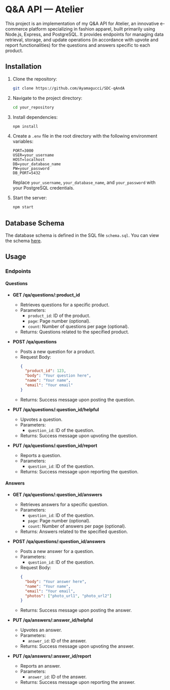 # Q&A API — Atelier

This project is an implementation of my Q&A API for Atelier, an innovative e-commerce platform specializing in fashion apparel, built primarily using Node.js, Express, and PostgreSQL. It provides endpoints for managing data retrieval, storage, and update operations (in accordance with upvote and report functionalities) for the questions and answers specific to each product.

## Installation

1. Clone the repository:

    ```bash
    git clone https://github.com/Ayamagucci/SDC-qAndA
    ```

2. Navigate to the project directory:

    ```bash
    cd your_repository
    ```

3. Install dependencies:

    ```bash
    npm install
    ```

4. Create a `.env` file in the root directory with the following environment variables:

    ```plaintext
    PORT=3000
    USER=your_username
    HOST=localhost
    DB=your_database_name
    PW=your_password
    DB_PORT=5432
    ```

    Replace `your_username`, `your_database_name`, and `your_password` with your PostgreSQL credentials.

5. Start the server:

    ```bash
    npm start
    ```

## Database Schema

The database schema is defined in the SQL file `schema.sql`. You can view the schema [here](https://github.com/Ayamagucci/SDC-qAndA/blob/main/db/schema.sql).

## Usage

### Endpoints

#### Questions

- **GET /qa/questions/:product_id**
  - Retrieves questions for a specific product.
  - Parameters:
    - `product_id`: ID of the product.
    - `page`: Page number (optional).
    - `count`: Number of questions per page (optional).
  - Returns: Questions related to the specified product.

- **POST /qa/questions**
  - Posts a new question for a product.
  - Request Body:
    ```json
    {
      "product_id": 123,
      "body": "Your question here",
      "name": "Your name",
      "email": "Your email"
    }
    ```
  - Returns: Success message upon posting the question.

- **PUT /qa/questions/:question_id/helpful**
  - Upvotes a question.
  - Parameters:
    - `question_id`: ID of the question.
  - Returns: Success message upon upvoting the question.

- **PUT /qa/questions/:question_id/report**
  - Reports a question.
  - Parameters:
    - `question_id`: ID of the question.
  - Returns: Success message upon reporting the question.

#### Answers

- **GET /qa/questions/:question_id/answers**
  - Retrieves answers for a specific question.
  - Parameters:
    - `question_id`: ID of the question.
    - `page`: Page number (optional).
    - `count`: Number of answers per page (optional).
  - Returns: Answers related to the specified question.

- **POST /qa/questions/:question_id/answers**
  - Posts a new answer for a question.
  - Parameters:
    - `question_id`: ID of the question.
  - Request Body:
    ```json
    {
      "body": "Your answer here",
      "name": "Your name",
      "email": "Your email",
      "photos": ["photo_url1", "photo_url2"]
    }
    ```
  - Returns: Success message upon posting the answer.

- **PUT /qa/answers/:answer_id/helpful**
  - Upvotes an answer.
  - Parameters:
    - `answer_id`: ID of the answer.
  - Returns: Success message upon upvoting the answer.

- **PUT /qa/answers/:answer_id/report**
  - Reports an answer.
  - Parameters:
    - `answer_id`: ID of the answer.
  - Returns: Success message upon reporting the answer.
